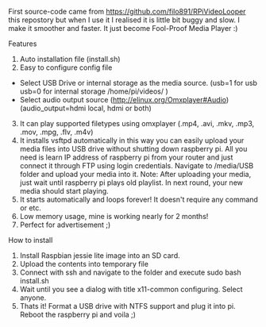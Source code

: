 First source-code came from https://github.com/filo891/RPiVideoLooper this repostory but when I use it I realised it is little bit buggy and slow. I make it smoother and faster. It just become Fool-Proof Media Player :)

Features

1) Auto installation file (install.sh)
2) Easy to configure config file 
- Select USB Drive or internal storage as the media source. (usb=1 for usb usb=0 for internal storage /home/pi/videos/ )
- Select audio output source (http://elinux.org/Omxplayer#Audio) (audio_output=hdmi local, hdmi or both)
3) It can play supported filetypes using omxplayer (.mp4, .avi, .mkv, .mp3, .mov, .mpg, .flv, .m4v)
4) It installs vsftpd automatically in this way you can easily upload your media files into USB drive without shutting down raspberry pi. All you need is learn IP address of raspberry pi from your router and just connect it through FTP using login credentials. Navigate to /media/USB folder and upload your media into it.
Note: After uploading your media, just wait until raspberry pi plays old playlist. In next round, your new media should start playing.
5) It starts automatically and loops forever! It doesn't require any command or etc.
6) Low memory usage, mine is working nearly for 2 months! 
7) Perfect for advertisement ;)

How to install
1) Install Raspbian jessie lite image into an SD card. 
2) Upload the contents into temporary file
3) Connect with ssh and navigate to the folder and execute sudo bash install.sh
4) Wait until you see a dialog with title x11-common configuring. Select anyone.
5) Thats it! Format a USB drive with NTFS support and plug it into pi. Reboot the raspberry pi and voila ;)  